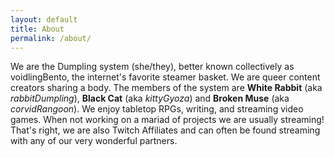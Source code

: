 ```yaml
---
layout: default
title: About
permalink: /about/
---
```


We are the Dumpling system (she/they), better known collectively as voidlingBento, the internet's favorite steamer basket. We are queer content creators sharing a body. The members of the system are <span class="rabbit">**White Rabbit** (aka *rabbitDumpling*)</span>, <span class="cat">**Black Cat** (aka *kittyGyoza*)</span> and <span class="muse">**Broken Muse** (aka *corvidRangoon*)</span>. We enjoy tabletop RPGs, writing, and streaming video games. When not working on a mariad of projects we are usually streaming! That's right, we are also Twitch Affiliates and can often be found streaming with any of our very wonderful partners.